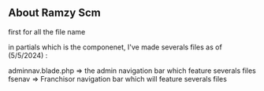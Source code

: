 ## About Ramzy Scm

first for all the file name

in partials which is the componenet, I've made severals files as of (5/5/2024) :

adminnav.blade.php => the admin navigation bar which feature severals files
fsenav => Franchisor navigation bar which will feature severals files



